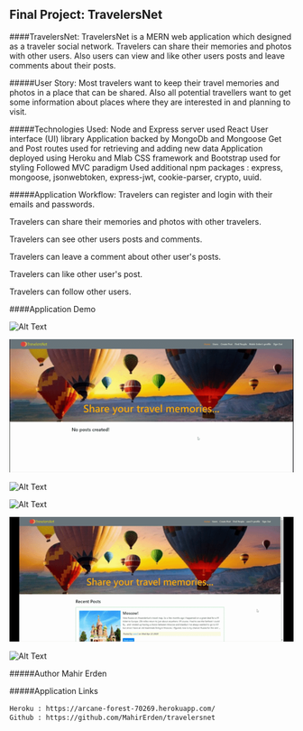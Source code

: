 ## Final Project: TravelersNet

####TravelersNet:
TravelersNet is a MERN web application which designed as a traveler social network. Travelers can share their memories and photos with other users. Also users can view and like other users posts and leave comments about their posts.

#####User Story:
Most travelers want to keep their travel memories and photos in a place that can be shared. Also all potential travellers want to get some information about places where they are interested in and planning to visit. 

#####Technologies Used:
Node and Express server used
React User interface (UI) library 
Application backed by MongoDb and Mongoose
Get and Post routes used for retrieving and adding new data
Application deployed using Heroku and Mlab
CSS framework and Bootstrap used for styling
Followed MVC paradigm
Used additional npm packages : express, mongoose, jsonwebtoken, express-jwt, cookie-parser, crypto, uuid.

#####Application Workflow:
Travelers can register and login with their emails and passwords.

Travelers can share their memories and photos with other travelers.

Travelers can see other users posts and comments.

Travelers can leave a comment about other user's posts.

Travelers can like other user's post.

Travelers can follow other users.


####Application Demo

![Alt Text](./client/src/images/login.gif)

![Alt Text](./client/src/images/editprofile.gif)

![Alt Text](./client/src/images/createpost.gif)

![Alt Text](./client/src/images/like.gif)

![Alt Text](./client/src/images/follow.gif)

![Alt Text](./client/src/images/pagination.gif)

#####Author
Mahir Erden


#####Application Links
```
Heroku : https://arcane-forest-70269.herokuapp.com/
Github : https://github.com/MahirErden/travelersnet
